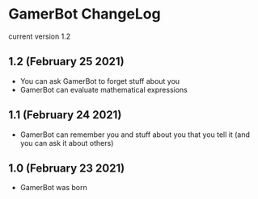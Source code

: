 # GamerBot ChangeLog
current version 1.2

## 1.2 (February 25 2021)
- You can ask GamerBot to forget stuff about you
- GamerBot can evaluate mathematical expressions

## 1.1 (February 24 2021)
- GamerBot can remember you and stuff about you that you tell it (and you can ask it about others)

## 1.0 (February 23 2021)
- GamerBot was born
